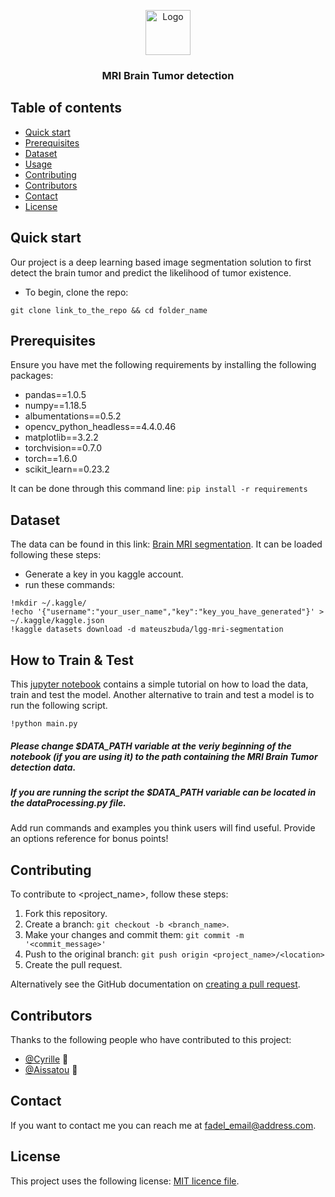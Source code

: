 <p align="center">
  <a href="https://example.com/">
    <img src="https://via.placeholder.com/72" alt="Logo" width=72 height=72>
  </a>

  <h3 align="center">MRI Brain Tumor detection </h3>

  <!--- <p align="center">
    Project name is a <utility/tool/feature> that allows <insert_target_audience> to do <action/task_it_does>.
    <br>
    <a href="https://reponame/issues/new?template=bug.md">Report bug</a>
    ·
    <a href="https://reponame/issues/new?template=feature.md&labels=feature">Request feature</a>
  </p>
</p> --->

<!--- These are examples. See https://shields.io for others or to customize this set of shields. You might want to include dependencies, project status and licence info here --->

<!--- ![GitHub repo size](https://img.shields.io/github/repo-size/tkjohnson121/shrt)
![GitHub contributors](https://img.shields.io/github/contributors/tkjohnson121/shrt)
![GitHub stars](https://img.shields.io/github/stars/tkjohnson121/shrt?style=social)
![GitHub forks](https://img.shields.io/github/forks/tkjohnson121/shrt?style=social)
![Twitter Follow](https://img.shields.io/twitter/follow/tkjohnson121?style=social) --->

## Table of contents

- [Quick start](#quick-start)
- [Prerequisites](#prerequisites)
- [Dataset](#Dataset)
- [Usage](#Usage)
- [Contributing](#contributing)
- [Contributors](#contributors)
- [Contact](#contact)
- [License](#license)

## Quick start
Our project is a deep learning based image segmentation solution to first detect the brain tumor and predict the likelihood of tumor existence.
- To begin, clone the repo: 
``` 
git clone link_to_the_repo && cd folder_name 

``` 



## Prerequisites

Ensure you have met the following requirements by installing the following packages:

<!--- These are just example requirements. Add, duplicate or remove as required --->
  
* pandas==1.0.5
* numpy==1.18.5
* albumentations==0.5.2
* opencv_python_headless==4.4.0.46
* matplotlib==3.2.2
* torchvision==0.7.0
* torch==1.6.0
* scikit_learn==0.23.2

It can be done through this command line: ```pip install -r requirements```
## Dataset

The data can be found in this link: <a href="https://www.kaggle.com/mateuszbuda/lgg-mri-segmentation
">Brain MRI segmentation</a>. It can be loaded following these steps:

- Generate a key in you kaggle account.
- run these commands:

``` 
!mkdir ~/.kaggle/
!echo '{"username":"your_user_name","key":"key_you_have_generated"}' > ~/.kaggle/kaggle.json
!kaggle datasets download -d mateuszbuda/lgg-mri-segmentation

```
## How to Train & Test
This <a href="https://www.kaggle.com/mateuszbuda/lgg-mri-segmentation
">jupyter notebook</a> contains a simple tutorial on how to load the data, train and test the model.
Another alternative to train and test a model is to run the following script.
```
!python main.py
```
##### Please change $DATA_PATH variable at the veriy beginning of the notebook (if you are using it) to the path containing the MRI Brain Tumor detection data.
##### If you are running the script the $DATA_PATH variable can be located in the dataProcessing.py file.


Add run commands and examples you think users will find useful. Provide
an options reference for bonus points!

## Contributing

<!--- If your README is long or you have some specific process or steps you want contributors to follow, consider creating a separate CONTRIBUTING.md file--->

To contribute to <project_name>, follow these steps:

1. Fork this repository.
2. Create a branch: `git checkout -b <branch_name>`.
3. Make your changes and commit them: `git commit -m '<commit_message>'`
4. Push to the original branch:
   `git push origin <project_name>/<location>`
5. Create the pull request.

Alternatively see the GitHub documentation on
[creating a pull request](https://help.github.com/en/github/collaborating-with-issues-and-pull-requests/creating-a-pull-request).

## Contributors

Thanks to the following people who have contributed to this project:

- [@Cyrille](https://github.com/tkjohnson121) 📖
- [@Aissatou](https://github.com/gvempire_dev) 📖

<!--- You might want to consider using something like the
[All Contributors](https://github.com/all-contributors/all-contributors)
specification and its
[emoji key](https://allcontributors.org/docs/en/emoji-key). --->

## Contact

If you want to contact me you can reach me at <fadel_email@address.com>.

## License

<!--- If you're not sure which open license to use see https://choosealicense.com/--->

This project uses the following license: [MIT licence file](https://github.com/sashakhaf/Test/blob/main/LICENSE).

